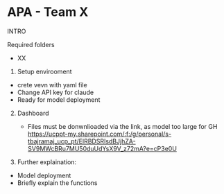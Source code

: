 # APA - Team X

INTRO

Required folders
- XX

1. Setup envirooment
-  crete vevn with yaml file
-  Change API key for claude
-  Ready for model deployment


2. Dashboard
   - Files must be donwnlioaded via the link, as model too large for GH
https://ucppt-my.sharepoint.com/:f:/g/personal/s-tbajramaj_ucp_pt/ElRBDSRIsdBJjhZA-SV9MWcBRu7MU50duUdYsX9V_z72mA?e=cP3e0U



4. Further explaination:
- Model deployment
- Briefly explain the functions




